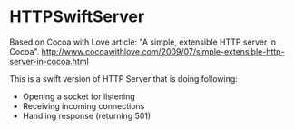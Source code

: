 # HTTPSwiftServer

Based on Cocoa with Love article:
"A simple, extensible HTTP server in Cocoa".
http://www.cocoawithlove.com/2009/07/simple-extensible-http-server-in-cocoa.html

This is a swift version of HTTP Server that is doing following:
- Opening a socket for listening
- Receiving incoming connections
- Handling response (returning 501)
